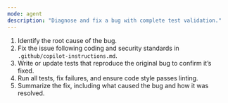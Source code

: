 ```yaml
---
mode: agent
description: "Diagnose and fix a bug with complete test validation."
---
```


1. Identify the root cause of the bug.
2. Fix the issue following coding and security standards in `.github/copilot-instructions.md`.
3. Write or update tests that reproduce the original bug to confirm it’s fixed.
4. Run all tests, fix failures, and ensure code style passes linting.
5. Summarize the fix, including what caused the bug and how it was resolved.

